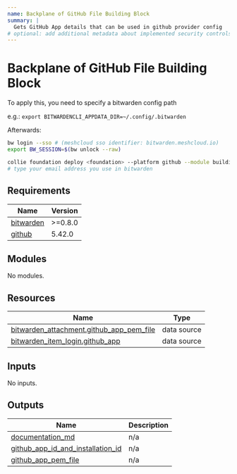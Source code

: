```yaml
---
name: Backplane of GitHub File Building Block
summary: |
  Gets GitHub App details that can be used in github provider config
# optional: add additional metadata about implemented security controls
---
```


# Backplane of GitHub File Building Block

To apply this, you need to specify a bitwarden config path

e.g.: `export BITWARDENCLI_APPDATA_DIR=~/.config/.bitwarden`

Afterwards:

```bash
bw login --sso # (meshcloud sso identifier: bitwarden.meshcloud.io)
export BW_SESSION=$(bw unlock --raw)

collie foundation deploy <foundation> --platform github --module buildingblocks/file/backplane`
# type your email address you use in bitwarden
```

<!-- BEGIN_TF_DOCS -->
## Requirements

| Name | Version |
|------|---------|
| <a name="requirement_bitwarden"></a> [bitwarden](#requirement\_bitwarden) | >=0.8.0 |
| <a name="requirement_github"></a> [github](#requirement\_github) | 5.42.0 |

## Modules

No modules.

## Resources

| Name | Type |
|------|------|
| [bitwarden_attachment.github_app_pem_file](https://registry.terraform.io/providers/maxlaverse/bitwarden/latest/docs/data-sources/attachment) | data source |
| [bitwarden_item_login.github_app](https://registry.terraform.io/providers/maxlaverse/bitwarden/latest/docs/data-sources/item_login) | data source |

## Inputs

No inputs.

## Outputs

| Name | Description |
|------|-------------|
| <a name="output_documentation_md"></a> [documentation\_md](#output\_documentation\_md) | n/a |
| <a name="output_github_app_id_and_installation_id"></a> [github\_app\_id\_and\_installation\_id](#output\_github\_app\_id\_and\_installation\_id) | n/a |
| <a name="output_github_app_pem_file"></a> [github\_app\_pem\_file](#output\_github\_app\_pem\_file) | n/a |
<!-- END_TF_DOCS -->